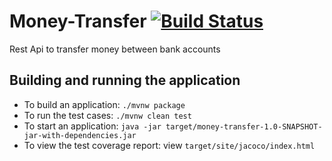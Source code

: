 # Money-Transfer [![Build Status](https://travis-ci.org/nerdylegend/Money-Transfer.svg?branch=master)](https://travis-ci.org/nerdylegend/Money-Transfer)
 Rest  Api to transfer money between bank accounts

Building and running the application
------------------------------------

- To build an application: `./mvnw package`
- To run the test cases: `./mvnw clean test`
- To start an application: `java -jar target/money-transfer-1.0-SNAPSHOT-jar-with-dependencies.jar`
- To view the test coverage report: view `target/site/jacoco/index.html`
 
